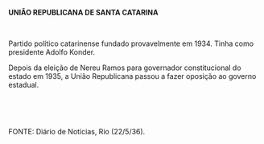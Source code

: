 **UNIÃO REPUBLICANA DE SANTA CATARINA**

 

Partido político catarinense fundado provavelmente em 1934. Tinha como
presidente Adolfo Konder.

Depois da eleição de Nereu Ramos para governador constitucional do
estado em 1935, a União Republicana passou a fazer oposição ao governo
estadual.

 

 

FONTE: Diário de Notícias, Rio (22/5/36).

 
